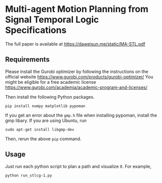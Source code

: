 # Multi-agent Motion Planning from Signal Temporal Logic Specifications
The full paper is available at https://daweisun.me/static/MA-STL.pdf

## Requirements
Please install the Gurobi optimizer by following the instructions on the official website https://www.gurobi.com/products/gurobi-optimizer/
You might be eligible for a free academic license https://www.gurobi.com/academia/academic-program-and-licenses/

Then install the following Python packages.
```
pip install numpy matplotlib pypoman
```

If you get an error about the ```gmp.h``` file when installing pypoman, install the gmp libary. If you are using Ubuntu, run
```
sudo apt-get install libgmp-dev
```
Then, rerun the above ```pip``` command.

## Usage
Just run each python script to plan a path and visualize it. For example,
```
python run_stlcg-1.py
```
